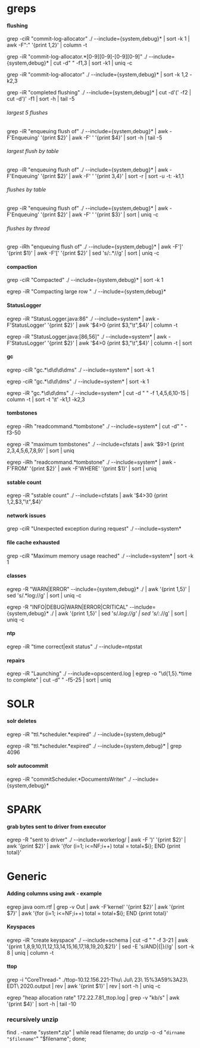 # greps

#### flushing
grep -ciR "commit-log-allocator" ./ --include={system,debug}* | sort -k 1 | awk -F":" '{print $1,$2}' | column -t

grep -iR "commit-log-allocator.*[0-9][0-9]-[0-9][0-9]" ./ --include={system,debug}\* | cut -d" " -f1,3 | sort -k1 | uniq -c

grep -iR "commit-log-allocator" ./ --include={system,debug}* | sort -k 1,2 -k2,3

grep -iR "completed flushing" ./ --include={system,debug}* | cut -d'(' -f2 | cut -d')' -f1 | sort -h | tail -5

###### largest 5 flushes
grep -iR "enqueuing flush of" ./ --include={system,debug}* | awk -F'Enqueuing' '{print $2}' | awk -F' ' '{print $4}' | sort -h | tail -5

###### largest flush by table
grep -iR "enqueuing flush of" ./ --include={system,debug}* | awk -F'Enqueuing' '{print $2}' | awk -F' ' '{print $3,$4}' | sort -r | sort -u -t: -k1,1

###### flushes by table
grep -iR "enqueuing flush of" ./ --include={system,debug}* | awk -F'Enqueuing' '{print $2}' | awk -F' ' '{print $3}' | sort | uniq -c

###### flushes by thread
grep -iRh "enqueuing flush of" ./ --include={system,debug}* | awk -F']' '{print $1}' | awk -F'[' '{print $2}' | sed 's/\:.*//g' | sort | uniq -c

#### compaction
grep -ciR "Compacted" ./ --include={system,debug}* | sort -k 1

egrep -iR "Compacting large row " ./ --include={system,debug}*

#### StatusLogger
egrep -iR "StatusLogger.java:86" ./ --include=system* | awk -F'StatusLogger' '{print $2}' | awk '$4>0 {print $3,"\t",$4}' | column -t

egrep -iR "StatusLogger.java:[86,56]" ./ --include=system* | awk -F'StatusLogger' '{print $2}' | awk '$4>0 {print $3,"\t",$4}' | column -t | sort

#### gc
egrep -ciR "gc.*\d\d\d\dms" ./ --include=system\* | sort -k 1

egrep -ciR "gc.*\d\d\dms" ./ --include=system\* | sort -k 1

egrep -iR "gc.*\d\d\dms" ./ --include=system\* | cut -d " " -f 1,4,5,6,10-15 | column -t | sort -t '\t' -k1,1 -k2,3

#### tombstones
egrep -iRh "readcommand.\*tombstone" ./ --include=system* | cut -d" " -f3-50

egrep -iR "maximum tombstones" ./ --include=cfstats | awk '$9>1 {print $2,$3,$4,$5,$6,$7,$8,$9}' | sort | uniq

egrep -iRh "readcommand.\*tombstone" ./ --include=system* | awk -F'FROM' '{print $2}' | awk -F'WHERE' '{print $1}' | sort | uniq

#### sstable count
egrep -iR "sstable count" ./ --include=cfstats | awk '$4>30 {print $1,$2,$3,"\t",$4}'

#### network issues
grep -ciR "Unexpected exception during request" ./ --include=system*

#### file cache exhausted
grep -ciR "Maximum memory usage reached" ./ --include=system* | sort -k 1

#### classes
egrep -R "WARN|ERROR" --include={system,debug}* ./ | awk '{print $1,$5}' | sed 's/.*log://g' | sort | uniq -c

egrep -R "INFO|DEBUG|WARN|ERROR|CRITICAL" --include={system,debug}* ./ | awk '{print $1,$5}' | sed 's/.*log://g' | sed 's/:.*//g' | sort | uniq -c

#### ntp
egrep -iR "time correct|exit status" ./ --include=ntpstat

#### repairs
egrep -iR "Launching" ./ --include=opscenterd.log | egrep -o "\d{1,5}.*time to complete" | cut -d" " -f5-25 | sort | uniq


# SOLR

#### solr deletes
egrep -iR "ttl.*scheduler.\*expired" ./ --include={system,debug}\*

egrep -iR "ttl.*scheduler.\*expired" ./ --include={system,debug}\* | grep 4096

#### solr autocommit
egrep -iR "commitScheduler.\*DocumentsWriter" ./ --include={system,debug}*



# SPARK
#### grab bytes sent to driver from executor
egrep -R "sent to driver" ./ --include=workerlog/ | awk -F ')' '{print $2}' | awk '{print $2}' | awk '{for (i=1; i<=NF;i++) total = total+$i}; END {print total}'



# Generic
#### Adding columns using awk - example
egrep java oom.rtf | grep -v Out | awk -F'kernel' '{print $2}' | awk '{print $7}' | awk '{for (i=1; i<=NF;i++) total = total+$i}; END {print total}'

#### Keyspaces
egrep -iR "create keyspace" ./ --include=schema | cut -d " " -f 3-21 | awk '{print $1,$8,$9,$10,$11,$12,$13,$14,$15,$16,$17,$18,$19,$20,$21}' | sed -E 's/AND|{|}//g' | sort -k 8 | uniq | column -t

#### ttop
grep -i "CoreThread-" ./ttop-10.12.156.221-Thu\ Jul\ 23\ 15%3A59%3A23\ EDT\ 2020.output | rev | awk '{print $1}' | rev | sort -h | uniq -c

egrep "heap allocation rate" 172.22.7.81_ttop.log | grep -v "kb/s" | awk '{print $4}' | sort -h | tail -10

### recursively unzip
find . -name "system*.zip" | while read filename; do unzip -o -d "`dirname "$filename"`" "$filename"; done;
